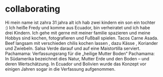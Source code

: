 # collaborating
Hi
mein name ist zahra
31 jahra alt
ich hab zwei kindern
ein son
ein tochter
:)
Ich heiße Fredy und komme aus Ecuador, bin verheiratet und ich habe drei Kindern. Ich gehe mit gerne mit meiner familie spazieren und meine Hobbys sind kochen, fotografieren und Fußball spielen.
Tacos Carne Asada. Beef langsam mit verschieden chilis kochen lassen , dazu Kässe , Koriander und Zwiebeln. Salsa Verde darauf und auf eine Maistortilla serviert.
Pachamama: Verfassungsrang für die „heilige Mutter Boden“ Pachamama: In Südamerika bezeichnet dies Natur, Mutter Erde und den Boden – und deren Wertschätzung. In Ecuador und Bolivien wurde das Konzept vor einigen Jahren sogar in die Verfassung aufgenommen.
